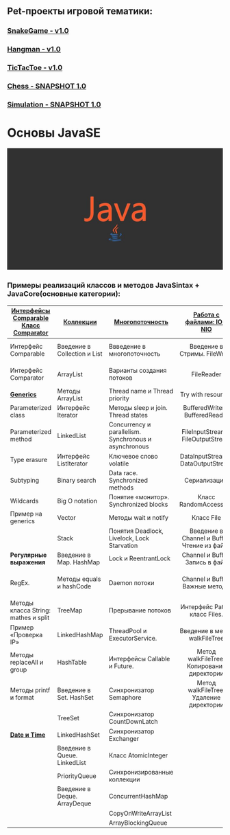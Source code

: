 
## Pet-проекты игровой тематики:

### [SnakeGame - v1.0](https://github.com/IT-DO/JavaSE/tree/main/src/Games/SnakeGame)
### [Hangman - v1.0](https://github.com/IT-DO/JavaSE/tree/main/src/Games/Hangman)
### [TicTacToe - v1.0](https://github.com/IT-DO/JavaSE/tree/main/src/Games/TicTacToe)
### [Chess - SNAPSHOT 1.0](https://github.com/IT-DO/JavaSE/tree/main/src/Games/Chess)
### [Simulation - SNAPSHOT 1.0](https://github.com/IT-DO/JavaSE/tree/main/src/Games/Simulation)

# Основы JavaSE
![Screenshot of a comment on a GitHub issue showing an image, added in the Markdown, of an Octocat smiling and raising a tentacle.](res/e2f2b5f351eab248c0091b7047b460b6.jpg)


### Примеры реализаций классов и методов JavaSintax + JavaCore(основные категории):

| [**Интерфейсы Comparable Класс Comparator**](https://github.com/IT-DO/JavaSE/tree/main/src/Java_Core/ComparableAndComparator) 	| [**Коллекции**](https://github.com/IT-DO/JavaSE/tree/main/src/Java_Core/Collections)                	| [**Многопоточность**](src/Java_Core/Multithreading)                                    	|        [**Работа с файлами: IO и NIO**](https://github.com/IT-DO/JavaSE/tree/main/src/Java_Core/InputOutputTests)        	| [**Nested классы**](https://github.com/IT-DO/JavaSE/tree/main/src/Java_Core/NestedClasses)    	| [**Streams**](https://github.com/IT-DO/JavaSE/tree/main/src/Java_Core/StreamAPI)                            	|
|--------------------------------------------	|------------------------------	|--------------------------------------------------------	|:--------------------------------------------:	|----------------------	|----------------------------------------	|
| Интерфейс Comparable                       	| Введение в Collection и List 	| Ввведение в многопоточность                            	| Введение в Стримы. FileWriter                	| Nested классы        	| Streams. Метод map                     	|
| Интерфейс Comparator                       	| ArrayList                    	| Варианты создания потоков                              	| FileReader                                   	| Static Nested класс  	| Метод filter                           	|
| [**Generics**](https://github.com/IT-DO/JavaSE/tree/main/src/Java_Core/Generics)                               	| Методы ArrayList             	| Thread name и Thread priority                          	| Try with resources                           	| Inner класс          	| Метод forEach                          	|
| Parameterized class                        	| Интерфейс Iterator           	| Методы sleep и join. Thread states                     	| BufferedWriter и BufferedReader              	| Local Inner класс    	| Метод reduce                           	|
| Parameterized method                       	| LinkedList                   	| Concurrency и parallelism.  Synchronous и asynchronous 	| FileInputStream и FileOutputStream           	| Anonymous класс      	| Метод sorted                           	|
| Type erasure                               	| Интерфейс ListIterator       	| Ключевое слово volatile                                	| DataInputStream и DataOutputStream           	|                      	| Method chaining                        	|
| Subtyping                                  	| Binary search                	| Data race. Synchronized methods                        	| Сериализация.                                	| [**Lambda выражения**](https://github.com/IT-DO/JavaSE/tree/main/src/Java_Core/Lambdas) 	| Метод concat                           	|
| Wildcards                                  	| Big O notation               	| Понятие «монитор». Synchronized blocks                 	| Класс RandomAccessFile                       	| Lambda выражения     	| Метод distinct                         	|
| Пример на generics                         	| Vector                       	| Методы wait и notify                                   	| Класс File                                   	| Predicate            	| Метод count                            	|
|                                            	| Stack                        	| Понятия Deadlock, Livelock, Lock Starvation            	| Введение в Channel и Buffer. Чтение из файла 	| Supplier             	| Метод peak                             	|
| **Регулярные выражения**                   	| Введение в Map. HashMap      	| Lock и ReentrantLock                                   	| Channel и Buffer. Запись в файл              	| Consumer             	| Метод flatMap                          	|
| RegEx.                                     	| Методы equals и hashCode     	| Daemon потоки                                          	| Channel и Buffer. Важные методы              	| Function             	| Метод collect: grouping и partitioning 	|
| Методы класса String: mathes и split       	| TreeMap                      	| Прерывание потоков                                     	| Интерфейс Path и класс Files.                	|                      	| Метод findFirst                        	|
| Пример «Проверка IP»                       	| LinkedHashMap                	| ThreadPool и ExecutorService.                          	| Введение в метод walkFileTree                	|                      	| Методы min и max                       	|
| Методы replaceAll и group                  	| HashTable                    	| Интерфейсы Callable и Future.                          	| Метод walkFileTree. Копирование директории   	|                      	| Метод limit                            	|
| Методы printf и format                     	| Введение в Set. HashSet      	| Синхронизатор Semaphore                                	| Метод walkFileTree. Удаление директории      	|                      	| Метод skip                             	|
|                                            	| TreeSet                      	| Синхронизатор CountDownLatch                           	|                                              	|                      	| Метод mapToInt                         	|
| [**Date и Time**](https://github.com/IT-DO/JavaSE/tree/main/src/Java_Core/DateTime)                                           	| LinkedHashSet                	| Синхронизатор Exchanger                                	|                                              	|                      	| Parallel Stream                        	|
|                                            	| Введение в Queue. LinkedList 	| Класс AtomicInteger                                    	|                                              	|                      	|                                        	|
|                                            	| PriorityQueue                	| Синхронизированные коллекции                           	|                                              	|                      	|                                        	|
|                                            	| Введение в Deque. ArrayDeque 	| ConcurrentHashMap                                      	|                                              	|                      	|                                        	|
|                                            	|                              	| CopyOnWriteArrayList                                   	|                                              	|                      	|                                        	|
|                                            	|                              	| ArrayBlockingQueue                                     	|                                              	|                      	|                                        	|





